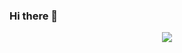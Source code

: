 ### Hi there 👋



<p align="center">
  <img src="[http://some_place.com/image.png](https://github.com/mhhpc/mhhpc/assets/93550340/53dcc82f-5a92-4cbe-8445-47edac3ff309)" />
</p>




<!--
**mhhpc/mhhpc** is a ✨ _special_ ✨ repository because its `README.md` (this file) appears on your GitHub profile.

Here are some ideas to get you started:

- 🔭 I’m currently working on ...
- 🌱 I’m currently learning ...
- 👯 I’m looking to collaborate on ...
- 🤔 I’m looking for help with ...
- 💬 Ask me about ...
- 📫 How to reach me: ...
- 😄 Pronouns: ...
- ⚡ Fun fact: ...
-->
